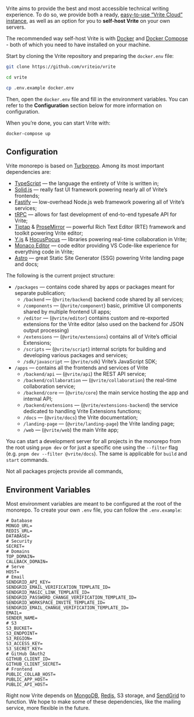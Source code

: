 Vrite aims to provide the best and most accessible technical writing experience. To do so, we provide both a ready, [easy-to-use “Vrite Cloud” instance](https://app.vrite.io/), as well as an option for you to **self-host Vrite** on your own servers.

The recommended way self-host Vrite is with [Docker](https://docs.docker.com/engine/install/) and [Docker Compose](https://docs.docker.com/compose/install/) - both of which you need to have installed on your machine.

Start by cloning the Vrite repository and preparing the `docker.env` file:

```bash
git clone https://github.com/vriteio/vrite

cd vrite

cp .env.example docker.env
```

Then, open the `docker.env` file and fill in the environment variables. You can refer to the **Configuration** section below for more information on configuration.

When you’re done, you can start Vrite with:

```bash
docker-compose up
```

## Configuration

Vrite monorepo is based on [Turborepo](https://turbo.build/repo). Among its most important dependencies are:

- [TypeScript](https://www.typescriptlang.org/) — the language the entirety of Vrite is written in;
- [Solid.js](https://solidjs.com/) — really fast UI framework powering nearly all of Vrite’s frontends;
- [Fastify](https://www.fastify.io/) — low-overhead Node.js web framework powering all of Vrite’s services;
- [tRPC](https://trpc.io/) — allows for fast development of end-to-end typesafe API for Vrite;
- [Tiptap](https://tiptap.dev/) & [ProseMirror](https://prosemirror.net/) — powerful Rich Text Editor (RTE) framework and toolkit powering Vrite editor;
- [Y.js](https://github.com/yjs/yjs) & [HocusPocus](https://hocuspocus.dev/) — libraries powering real-time collaboration in Vrite;
- [Monaco Editor](https://microsoft.github.io/monaco-editor/) — code editor providing VS Code-like experience for everything code in Vrite;
- [Astro](https://astro.build/) — great Static Site Generator (SSG) powering Vrite landing page and docs;

The following is the current project structure:

- `/packages` — contains code shared by apps or packages meant for separate publication;
  - `/backend` — (`@vrite/backend`) backend code shared by all services;
  - `/components` — (`@vrite/component`) basic, primitive UI components shared by multiple frontend UI apps;
  - `/editor` — (`@vrite/editor`) contains custom and re-exported extensions for the Vrite editor (also used on the backend for JSON output processing)
  - `/extensions` — (`@vrite/extensions`) contains all of Vrite’s official Extensions;
  - `/scripts` — (`@vrite/script`) internal scripts for building and developing various packages and services;
  - `/sdk/javascript` — (`@vrite/sdk`) Vrite’s JavaScript SDK;
- `/apps` — contains all the frontends and services of Vrite
  - `/backend/api` — (`@vrite/api`) the REST API service;
  - `/backend/collaboration` — (`@vrite/collaboration`) the real-time collaboration service;
  - `/backend/core` — (`@vrite/core`) the main service hosting the app and internal API;
  - `/backend/extensions` — (`@vrite/extensions-backend`) the service dedicated to handling Vrite Extensions functions;
  - `/docs` — (`@vrite/docs`) the Vrite documentation;
  - `/landing-page` — (`@vrite/landing-page`) the Vrite landing page;
  - `/web` — (`@vrite/web`) the main Vrite app;

You can start a development server for all projects in the monorepo from the root using `pnpm dev` or for just a specific one using the `--filter` flag (e.g. `pnpm dev --filter @vrite/docs`). The same is applicable for `build` and `start` commands.

Not all packages projects provide all commands,

## Environment Variables

Most environment variables are meant to be configured at the root of the monorepo. To create your own `.env` file, you can follow the `.env.example`:

```
# Database
MONGO_URL=
REDIS_URL=
DATABASE=
# Security
SECRET=
# Domains
TOP_DOMAIN=
CALLBACK_DOMAIN=
# Serve
HOST=
# Email
SENDGRID_API_KEY=
SENDGRID_EMAIL_VERIFICATION_TEMPLATE_ID=
SENDGRID_MAGIC_LINK_TEMPLATE_ID=
SENDGRID_PASSWORD_CHANGE_VERIFICATION_TEMPLATE_ID=
SENDGRID_WORKSPACE_INVITE_TEMPLATE_ID=
SENDGRID_EMAIL_CHANGE_VERIFICATION_TEMPLATE_ID=
EMAIL=
SENDER_NAME=
# S3
S3_BUCKET=
S3_ENDPOINT=
S3_REGION=
S3_ACCESS_KEY=
S3_SECRET_KEY=
# GitHub OAuth2
GITHUB_CLIENT_ID=
GITHUB_CLIENT_SECRET=
# Frontend
PUBLIC_COLLAB_HOST=
PUBLIC_APP_HOST=
PUBLIC_API_HOST=
```

Right now Vrite depends on [MongoDB](https://www.mongodb.com/), [Redis](https://redis.com/), S3 storage, and [SendGrid](https://sendgrid.com/) to function. We hope to make some of these dependencies, like the mailing service, more flexible in the future.
